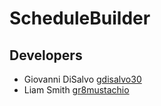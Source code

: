 # ScheduleBuilder

## Developers

- Giovanni DiSalvo [gdisalvo30](https://github.com/gdisalvo30)
- Liam Smith [gr8mustachio](gr8mustachio)
